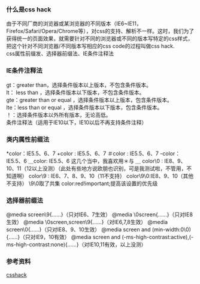 ### 什么是css hack
由于不同厂商的浏览器或某浏览器的不同版本（IE6~IE11，Firefox/Safari/Opera/Chrome等），对css的支持、解析不一样。这时，我们为了获得统一的页面效果，就需要针对不同的浏览器或不同的版本写特定的css样式，把这个针对不同浏览器/不同版本写相应的css code的过程叫做css hack.  
css属性前缀发、选择器前缀法、IE条件注释法  
### IE条件注释法
gt：greater than，选择条件版本以上版本，不包含条件版本。  
lt： less than ，选择条件版本以下版本，不包含条件版本。  
gte：greater than or equal ，选择条件版本以上版本，包含条件版本。  
lte：less than or equal ，选择条件版本以下版本，包含条件版本。  
！：选择条件版本以外所有版本，无论高低。  
条件注释法（适用于IE10以下，IE10以后不再支持条件注释）  

### 类内属性前缀法
*color：IE5.5、6、7
+color : IE5.5、6、7
＃color : IE5.5、6、7
-color：IE5.5、6
＿color: IE5.5、6
这几个当中，我喜欢用＊与 ＿
color\0 : IE8、9、10、11（12以上没测）（此处有些地方说欧朋也识别，可是我测试啦，不管用，不知道啊）
color\9 : IE6、7、8、9、10（11不支持）
color\9\0:IE8、9、10（其他不支持）
\9\0取了共集
color:red!important;提高该设置的优先级

### 选择器前缀法
@media screen\9{……}（只对IE6、7生效）
@media \0screen{……}（只对IE8生效）
@media \0screen\,screen\9{……}（对IE6,7,8生效）
@media screen\0{……}（只对IE8、9、10生效）
@media screen and (min-width:0\0){……}（只对IE9，10有效）
@media screen and (-ms-high-contrast:active),(-ms-high-contrast:none){……}（对IE10,11有效，以上没测）


### 参考资料
[csshack](http://blog.csdn.net/freshlover/article/details/12132801)